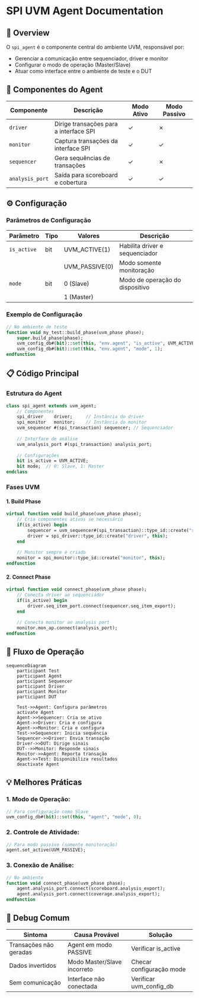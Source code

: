 # SPI UVM Agent Documentation

## 📌 Overview
O `spi_agent` é o componente central do ambiente UVM, responsável por:
- Gerenciar a comunicação entre sequenciador, driver e monitor
- Configurar o modo de operação (Master/Slave)
- Atuar como interface entre o ambiente de teste e o DUT

## 🧩 Componentes do Agent
| Componente     | Descrição                                  | Modo Ativo | Modo Passivo |
|----------------|-------------------------------------------|------------|--------------|
| `driver`       | Dirige transações para a interface SPI    | ✓          | ✗            |
| `monitor`      | Captura transações da interface SPI       | ✓          | ✓            |
| `sequencer`    | Gera sequências de transações             | ✓          | ✗            |
| `analysis_port`| Saída para scoreboard e cobertura         | ✓          | ✓            |

## ⚙️ Configuração
### Parâmetros de Configuração
| Parâmetro    | Tipo | Valores         | Descrição                          |
|-------------|------|-----------------|-----------------------------------|
| `is_active` | bit  | UVM_ACTIVE(1)   | Habilita driver e sequenciador    |
|             |      | UVM_PASSIVE(0)  | Modo somente monitoração          |
| `mode`      | bit  | 0 (Slave)       | Modo de operação do dispositivo   |
|             |      | 1 (Master)      |                                   |

### Exemplo de Configuração
```systemverilog
// No ambiente de teste
function void my_test::build_phase(uvm_phase phase);
    super.build_phase(phase);
    uvm_config_db#(bit)::set(this, "env.agent", "is_active", UVM_ACTIVE);
    uvm_config_db#(bit)::set(this, "env.agent", "mode", 1);
endfunction
```
## 📋 Código Principal
### Estrutura do Agent
```systemverilog
class spi_agent extends uvm_agent;
    // Componentes
    spi_driver    driver;     // Instância do driver
    spi_monitor   monitor;    // Instância do monitor
    uvm_sequencer #(spi_transaction) sequencer; // Sequenciador
    
    // Interface de análise
    uvm_analysis_port #(spi_transaction) analysis_port;
    
    // Configurações
    bit is_active = UVM_ACTIVE;
    bit mode;  // 0: Slave, 1: Master
endclass
```
### Fases UVM
#### 1. Build Phase
```systemverilog
virtual function void build_phase(uvm_phase phase);
    // Cria componentes ativos se necessário
    if(is_active) begin
        sequencer = uvm_sequencer#(spi_transaction)::type_id::create("sequencer", this);
        driver = spi_driver::type_id::create("driver", this);
    end
    
    // Monitor sempre é criado
    monitor = spi_monitor::type_id::create("monitor", this);
endfunction
```
#### 2. Connect Phase
```systemverilog
virtual function void connect_phase(uvm_phase phase);
    // Conecta driver ao sequenciador
    if(is_active) begin
        driver.seq_item_port.connect(sequencer.seq_item_export);
    end
    
    // Conecta monitor ao analysis port
    monitor.mon_ap.connect(analysis_port);
endfunction
```
## 🔄 Fluxo de Operação
```mermaid
sequenceDiagram
    participant Test
    participant Agent
    participant Sequencer
    participant Driver
    participant Monitor
    participant DUT

    Test->>Agent: Configura parâmetros
    activate Agent
    Agent->>Sequencer: Cria se ativo
    Agent->>Driver: Cria e configura
    Agent->>Monitor: Cria e configura
    Test->>Sequencer: Inicia sequência
    Sequencer->>Driver: Envia transação
    Driver->>DUT: Dirige sinais
    DUT-->>Monitor: Responde sinais
    Monitor->>Agent: Reporta transação
    Agent->>Test: Disponibiliza resultados
    deactivate Agent
```
## 💡 Melhores Práticas
### 1. Modo de Operação:
```systemverilog
// Para configuração como Slave
uvm_config_db#(bit)::set(this, "agent", "mode", 0);
```
### 2. Controle de Atividade:
```systemverilog
// Para modo passivo (somente monitoração)
agent.set_active(UVM_PASSIVE);
```
### 3. Conexão de Análise:
```systemverilog
// No ambiente
function void connect_phase(uvm_phase phase);
    agent.analysis_port.connect(scoreboard.analysis_export);
    agent.analysis_port.connect(coverage.analysis_export);
endfunction
```
## 🚨 Debug Comum
| Sintoma    | Causa Provável | Solução                         |
|-------------|------|-----------------------------------|
| Transações não geradas	 | Agent em modo PASSIVE	  | Verificar is_active    |
|  Dados invertidos	  |  Modo Master/Slave incorreto	    | Checar configuração mode          |
| Sem comunicação	     | Interface não conectada	  | Verificar uvm_config_db |
